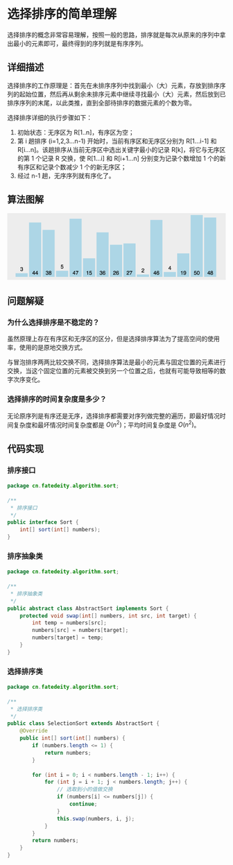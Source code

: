 # 选择排序的简单理解


选择排序的概念非常容易理解，按照一般的思路，排序就是每次从原来的序列中拿出最小的元素即可，最终得到的序列就是有序序列。

<!--more-->

## 详细描述

选择排序的工作原理是：首先在未排序序列中找到最小（大）元素，存放到排序序列的起始位置，然后再从剩余未排序元素中继续寻找最小（大）元素，然后放到已排序序列的末尾，以此类推，直到全部待排序的数据元素的个数为零。

选择排序详细的执行步骤如下：

1. 初始状态：无序区为 R[1..n]，有序区为空；
2. 第 i 趟排序 (i=1,2,3…n-1) 开始时，当前有序区和无序区分别为 R[1...i-1] 和 R[i...n]。该趟排序从当前无序区中选出关键字最小的记录 R[k]，将它与无序区的第 1 个记录 R 交换，使 R[1...i] 和 R[i+1...n] 分别变为记录个数增加 1 个的新有序区和记录个数减少 1 个的新无序区；
3. 经过 n-1 趟，无序序列就有序化了。

## 算法图解

![选择排序](assets/选择排序.gif)

## 问题解疑

### 为什么选择排序是不稳定的？

虽然原理上存在有序区和无序区的区分，但是选择排序算法为了提高空间的使用率，使用的是原地交换方式。

与冒泡排序两两比较交换不同，选择排序算法是最小的元素与固定位置的元素进行交换，当这个固定位置的元素被交换到另一个位置之后，也就有可能导致相等的数字次序变化。

### 选择排序的时间复杂度是多少？

无论原序列是有序还是无序，选择排序都需要对序列做完整的遍历，即最好情况时间复杂度和最坏情况时间复杂度都是 $O(n^2)$；平均时间复杂度是 $O(n^2)$。

## 代码实现

### 排序接口

```java
package cn.fatedeity.algorithm.sort;

/**
 * 排序接口
 */
public interface Sort {
    int[] sort(int[] numbers);
}
```

### 排序抽象类

```java
package cn.fatedeity.algorithm.sort;

/**
 * 排序抽象类
 */
public abstract class AbstractSort implements Sort {
    protected void swap(int[] numbers, int src, int target) {
        int temp = numbers[src];
        numbers[src] = numbers[target];
        numbers[target] = temp;
    }
}
```

### 选择排序类

```java
package cn.fatedeity.algorithm.sort;

/**
 * 选择排序类
 */
public class SelectionSort extends AbstractSort {
    @Override
    public int[] sort(int[] numbers) {
        if (numbers.length <= 1) {
            return numbers;
        }

        for (int i = 0; i < numbers.length - 1; i++) {
            for (int j = i + 1; j < numbers.length; j++) {
                // 选取到小的值做交换
                if (numbers[i] <= numbers[j]) {
                    continue;
                }
                this.swap(numbers, i, j);
            }
        }
        return numbers;
    }
}
```

